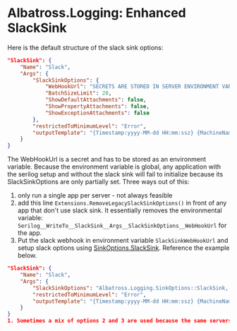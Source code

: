 # Albatross.Logging: Enhanced SlackSink

Here is the default structure of the slack sink options:
```json
"SlackSink": {
	"Name": "Slack",
	"Args": {
		"SlackSinkOptions": {
			"WebHookUrl": "SECRETS ARE STORED IN SERVER ENVIRONMENT VARIABLES",
			"BatchSizeLimit": 20,
			"ShowDefaultAttachments": false,
			"ShowPropertyAttachments": false,
			"ShowExceptionAttachments": false
		},
		"restrictedToMinimumLevel": "Error",
		"outputTemplate": "{Timestamp:yyyy-MM-dd HH:mm:ssz} {MachineName} {SourceContext} {ThreadId} [{Level:w3}] {Message:lj}"
	}
}
```
The WebHookUrl is a secret and has to be stored as an environment variable.  Because the environment variable is global, any application with the serilog setup and without the slack sink will fail to initialize because its SlackSinkOptions are only partially set.  Three ways out of this:
1. only run a single app per server - not always feasible
1. add this line `Extensions.RemoveLegacySlackSinkOptions()` in front of any app that don't use slack sink.  It essentially removes the environmental variable: `Serilog__WriteTo__SlackSink__Args__SlackSinkOptions__WebHookUrl` for the app.
1. Put the slack webhook in environment variable `SlackSinkWebHookUrl` and setup slack options using [SinkOptions.SlackSink](../Albatross.Logging/SinkOptions.cs).  Reference the example below.
```json
"SlackSink": {
	"Name": "Slack",
	"Args": {
		"SlackSinkOptions": "Albatross.Logging.SinkOptions::SlackSink, Albatross.Logging",
		"restrictedToMinimumLevel": "Error",
		"outputTemplate": "{Timestamp:yyyy-MM-dd HH:mm:ssz} {MachineName} {SourceContext} {ThreadId} [{Level:w3}] {Message:lj}{ErrorMessage}"
	}
}
1. Sometimes a mix of options 2 and 3 are used because the same servers can have legacy applications that use the original `SlackSinkOptions`.
```